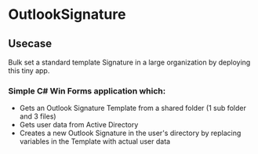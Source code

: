 <h1>OutlookSignature</h1>

<h2>Usecase</h2>
<p>Bulk set a standard template Signature in a large organization by deploying this tiny app.</p>

<h3>Simple C# Win Forms application which:</h3>
<ul>
<li>Gets an Outlook Signature Template from a shared folder (1 sub folder and 3 files)</li>
<li>Gets user data from Active Directory</li>
<li>Creates a new Outlook Signature in the user's directory by replacing variables in the Template with actual user data</li>
</ul>

